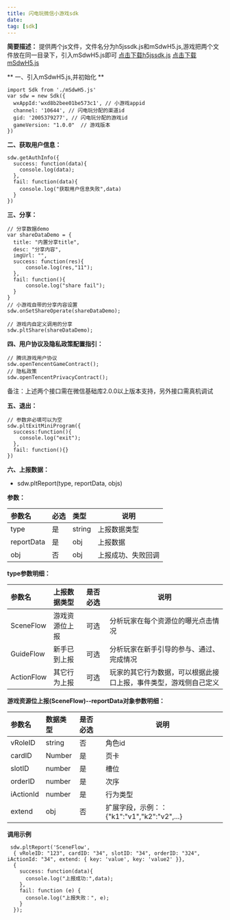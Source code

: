 ```yaml
---
title: 闪电玩微信小游戏sdk
date: 
tag: [sdk]
---
```


**简要描述：** 
提供两个js文件，文件名分为h5jssdk.js和mSdwH5.js,游戏把两个文件放在同一目录下，引入mSdwH5.js即可
<a href="http://www.shandw.com/libs/sdk/h5jssdk.js" download="h5jssdk.js">点击下载h5jssdk.js</a>
<a href="http://www.shandw.com/libs/sdk/mSdwH5.js" download="mSdwH5.js">点击下载mSdwH5.js</a>
<!--more-->
** 一、引入mSdwH5.js,并初始化 **
```
import Sdk from './mSdwH5.js'
var sdw = new Sdk({
  wxAppId:'wxd8b2bee01be573c1', // 小游戏appid
  channel: '10644', // 闪电玩分配的渠道id
  gid: '2005379277', // 闪电玩分配的游戏id
  gameVersion: "1.0.0"  // 游戏版本
})
```

**二、获取用户信息：** 
```
sdw.getAuthInfo({
  success: function(data){
    console.log(data);
  },
  fail: function(data){
    console.log("获取用户信息失败",data)
  }
})
```

**三、分享：** 
```
// 分享数据demo
var shareDataDemo = {
  title: "内置分享title",
  desc: "分享内容",
  imgUrl: "",
  success: function(res){
      console.log(res,"11");
  },
  fail: function(){
      console.log("share fail");
  }
}
// 小游戏自带的分享内容设置
sdw.onSetShareOperate(shareDataDemo);

// 游戏内自定义调用的分享
sdw.pltShare(shareDataDemo);
```

**四、用户协议及隐私政策配置指引：** 
```
// 腾讯游戏用户协议
sdw.openTencentGameContract();
// 隐私政策
sdw.openTencentPrivacyContract();
```
备注：上述两个接口需在微信基础库2.0.0以上版本支持，另外接口需真机调试

**五、退出：** 
```
// 参数非必填可以为空
sdw.pltExitMiniProgram({
  success:function(){
    console.log("exit");
  },
  fail: function(){}
})
```
  
**六、上报数据：**
- sdw.pltReport(type, reportData, objs) 

**参数：** 

|参数名|必选|类型|说明|
|:----    |:---|:----- |-----   |
|type |是  |string |上报数据类型   |
|reportData |是  |obj | 上报数据    |
|obj     |否  |obj |    上报成功、失败回调 |

**type参数明细：** 

|参数名|上报数据类型|是否必选|说明|
|:----    |:---|:----- |-----   |
|SceneFlow |游戏资源位上报  |可选 |分析玩家在每个资源位的曝光点击情况   |
|GuideFlow |新手已到上报  |可选 | 分析玩家在新手引导的参与、通过、完成情况    |
|ActionFlow     |其它行为上报 |可选 |    玩家的其它行为数据，可以根据此接口上报，事件类型，游戏侧自己定义 |

**游戏资源位上报(SceneFlow)--reportData对象参数明细：** 

|参数名|数据类型|是否必选|说明|
|:----    |:---|:----- |-----   |
|vRoleID |string  |否 |角色id   |
|cardID |Number  | 是 | 页卡    |
|slotID     |number |是 |    槽位 |
|orderID     |number |是 |    次序 |
|iActionId     |number |是 |    行为类型 |
|extend     |obj |否 |    扩展字段，示例：：{"k1":"v1","k2":"v2",...} |


 **调用示例**

``` 
 sdw.pltReport('SceneFlow', 
  { vRoleID: "123", cardID: "34", slotID: "34", orderID: "324", iActionId: "34", extend: { key: 'value', key: 'value2' }},
  {
    success: function(data){
      console.log("上报成功:",data);
    },
    fail: function (e) {
      console.log("上报失败：", e);
    }
  });
```


